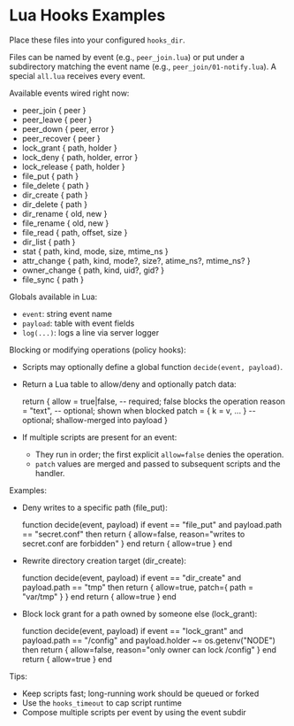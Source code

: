 # Lua Hooks Examples

Place these files into your configured `hooks_dir`.

Files can be named by event (e.g., `peer_join.lua`) or put under a subdirectory
matching the event name (e.g., `peer_join/01-notify.lua`). A special `all.lua`
receives every event.

Available events wired right now:
- peer_join { peer }
- peer_leave { peer }
- peer_down { peer, error }
- peer_recover { peer }
- lock_grant { path, holder }
- lock_deny { path, holder, error }
- lock_release { path, holder }
- file_put { path }
- file_delete { path }
- dir_create { path }
- dir_delete { path }
- dir_rename { old, new }
- file_rename { old, new }
- file_read { path, offset, size }
- dir_list { path }
- stat { path, kind, mode, size, mtime_ns }
- attr_change { path, kind, mode?, size?, atime_ns?, mtime_ns? }
- owner_change { path, kind, uid?, gid? }
- file_sync { path }

Globals available in Lua:
- `event`: string event name
- `payload`: table with event fields
- `log(...)`: logs a line via server logger

Blocking or modifying operations (policy hooks):
- Scripts may optionally define a global function `decide(event, payload)`.
- Return a Lua table to allow/deny and optionally patch data:

	return {
		allow = true|false,        -- required; false blocks the operation
		reason = "text",           -- optional; shown when blocked
		patch  = { k = v, ... }    -- optional; shallow-merged into payload
	}

- If multiple scripts are present for an event:
	- They run in order; the first explicit `allow=false` denies the operation.
	- `patch` values are merged and passed to subsequent scripts and the handler.

Examples:
- Deny writes to a specific path (file_put):

	function decide(event, payload)
		if event == "file_put" and payload.path == "secret.conf" then
			return { allow=false, reason="writes to secret.conf are forbidden" }
		end
		return { allow=true }
	end

- Rewrite directory creation target (dir_create):

	function decide(event, payload)
		if event == "dir_create" and payload.path == "tmp" then
			return { allow=true, patch={ path = "var/tmp" } }
		end
		return { allow=true }
	end

- Block lock grant for a path owned by someone else (lock_grant):

	function decide(event, payload)
		if event == "lock_grant" and payload.path == "/config" and payload.holder ~= os.getenv("NODE") then
			return { allow=false, reason="only owner can lock /config" }
		end
		return { allow=true }
	end

Tips:
- Keep scripts fast; long-running work should be queued or forked
- Use the `hooks_timeout` to cap script runtime
- Compose multiple scripts per event by using the event subdir
